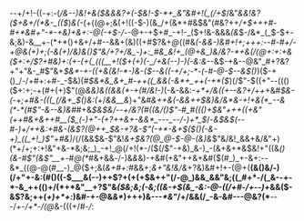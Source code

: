 --+/+!-((_-_+:-(_/&--)&!+&($&&&?+(-$&!-$-*+_&"&#+!(_(/+$_/&"_&&!&?($+&+/(*&-_(($_)_&(-_(+((@+;&(+!((-$-)(&_/+(&*+#&$&"(#&?++_/+$+++#-#+*&#+"-*-+&)+&+:-@(-+$-/_--@+-+$+#_-+!-_($+!&-&&&_(&_$-/&*_(_$-$+-&;&)-&__+-(*+*()+&+/+#--&&+(&)((+#$?&+_@_((#&*(-_&&-_)&#+!+;+++:-_-#-#+/-+_@&(+)+;_(-&(+_)_/&)_&()$"&/+?+/&_-)+:_#&_&!+_(@+&_)&/&?-*+&(/(@+:+:+&($+:+/$?+#&)+:(+-(+(_(((__+!($+(+)(-_/+&(--)-)(-&:&*--&$-+&--@&"_#+?&?+"+"&-_#$"&+_$&*-+-((+&(&!-*-)&-($--&((-+/+;-*_-_(-#-@-$--&$()_)($-+()_/-/+#+:+#-_-$&)(#_$&*&_&+_#-++((_&&(-&*+_++(-+*($_)(/$"-$((+"--((()($+:+;-+(#+(+)$"(@_&&)&___(*(&&*(*-+(#_/&!-)_(-&-&&:-_+*+/&((+--&?+/++_+&#_$&-(-+;+#&-(((_(/&+_$()&:(_+/_&&__&_)+"&#_&++&(-&&++$&)&/&*&-+!+&(*_--&(*-*(#$"-&--&)&#_#+&_$&$&/--+/&?(#((&/()$"-#_#((()+$&"+++(($+$&"(++#&+&++#__($_(-)+"-(+?++&+-&&*_---_--/-)+*_$_/-_&$&$(--#-)+/++&:+#&-(&$?(@++_$&-+?&-$"(-+*-&+$($()(-&-+)_((_+!_)$"+#&)_/(/(&&$&-$"&!_&+$&?(@_@-$-@-(&)&_$"&/&!_&&+&/&"+)(*+/+;+:+!&"+&-*&;&;_)_-+!_@(/+!(*-/($(/$"-+&)_&-)_-(&+&+*&$&!+"((&_()(&-#$"(&$"__+-_#_@(*_#&+&&_-_/-)&_&_&)-$+$&#(+&"++&+&#($(#_)_+-&+:--&*_((@-@(#__-)_@($+;&(_&+#+:_#&&+;_&+"&!&/&_+?&)&#+!+-(@+(__(&()&/-)(/+"+-&:(#()((-$___&(--)++$?+(+(+$&++"(/-@_)&&_&&"&;((_#+*-/(_&--+-*-&_++(()+/(*+*&"__+?$"&*($&;&;(-&;((&-+$(&_-&:-@-((/+#-/+--)+*&&($-&$?&;++(*+*_)+*+:_)&#-+-@&_&*_)+++)&-_--*&"_/+/&&(/_-&-&#---@&?(*__---/+-_/+*-/(@_&-(((+/_#-/_:
